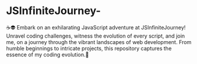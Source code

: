 # JSInfiniteJourney-
☕👽 Embark on an exhilarating JavaScript adventure at JSInfiniteJourney! Unravel coding challenges, witness the evolution of every script, and join me, on a journey through the vibrant landscapes of web development. From humble beginnings to intricate projects, this repository captures the essence of my coding evolution.🐳
